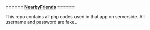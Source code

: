 **====== [NearbyFriends](https://github.com/adityajn/NearbyFriends) ======**

This repo contains all php codes used in that app on serverside.
All username and password are fake..
